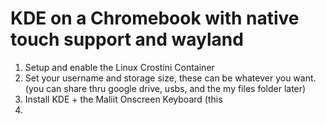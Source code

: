 # KDE on a Chromebook with native touch support and wayland
1. Setup and enable the Linux Crostini Container
2. Set your username and storage size, these can be whatever you want. (you can share thru google drive, usbs, and the my files folder later)
3. Install KDE + the Maliit Onscreen Keyboard (this 
4. 
<!--stackedit_data:
eyJoaXN0b3J5IjpbMzYxMjIyNzQ1LC0xNDcxMzQ3NzMxXX0=
-->